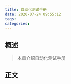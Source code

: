 ```yaml
---
title: 自动化测试手册
date: 2020-07-24 09:55:12
tags:
categories:
---
```


## 概述

> 本章介绍自动化测试手册

<!--more-->

## 正文